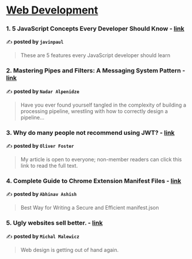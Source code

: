 
<h1><a href=https://medium.com/tag/web-development/recommended target="_blank" rel="noopener noreferrer">Web Development</a></h1>
<h3>1. 5 JavaScript Concepts Every Developer Should Know - <a href="https://medium.com/javarevisited/5-javascript-concepts-every-developer-should-know-61111b00349a" target="_blank" rel="noopener noreferrer">link</a></h3>

✍️ **posted by `javinpaul`**

<blockquote>These are 5 features every JavaScript developer should learn</blockquote>

<h3>2. Mastering Pipes and Filters: A Messaging System Pattern - <a href="https://medium.com/@nadaralp16/mastering-pipes-and-filters-a-messaging-system-pattern-adcfe7ec1c83" target="_blank" rel="noopener noreferrer">link</a></h3>

✍️ **posted by `Nadar Alpenidze`**

<blockquote>Have you ever found yourself tangled in the complexity of building a processing pipeline, wrestling with how to correctly design a pipeline…</blockquote>

<h3>3. Why do many people not recommend using JWT? - <a href="https://medium.com/stackademic/why-do-many-people-not-recommend-using-jwt-9147b2c899f8" target="_blank" rel="noopener noreferrer">link</a></h3>

✍️ **posted by `Oliver Foster`**

<blockquote>My article is open to everyone; non-member readers can click this link to read the full text.</blockquote>

<h3>4. Complete Guide to Chrome Extension Manifest Files - <a href="https://medium.com/@abhinavashish15/complete-guide-to-chrome-extension-manifest-files-8fee166cd877" target="_blank" rel="noopener noreferrer">link</a></h3>

✍️ **posted by `Abhinav Ashish`**

<blockquote>Best Way for Writing a Secure and Efficient manifest.json</blockquote>

<h3>5. Ugly websites sell better. - <a href="https://medium.com/@michalmalewicz/ugly-websites-sell-better-0b0354ebff10" target="_blank" rel="noopener noreferrer">link</a></h3>

✍️ **posted by `Michal Malewicz`**

<blockquote>Web design is getting out of hand again.</blockquote>

